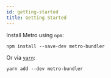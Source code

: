```yaml
---
id: getting-started
title: Getting Started
---
```


Install Metro using `npm`:

```
npm install --save-dev metro-bundler
```

Or via [`yarn`](https://yarnpkg.com/en/package/jest):

```
yarn add --dev metro-bundler
```
